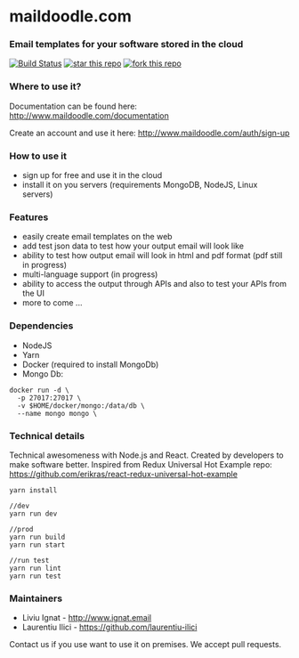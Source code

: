 # maildoodle.com
### Email templates for your software stored in the cloud

[![Build Status](https://travis-ci.org/liviuignat/email-templates.svg?branch=master)](https://travis-ci.org/liviuignat/email-templates)
[![star this repo](http://githubbadges.com/star.svg?user=liviuignat&repo=email-templates&style=default)](https://github.com/liviuignat/email-templates)
[![fork this repo](http://githubbadges.com/fork.svg?user=liviuignat&repo=email-templates&style=default)](https://github.com/liviuignat/email-templates/fork)

### Where to use it?
Documentation can be found here: 
http://www.maildoodle.com/documentation

Create an account and use it here: 
http://www.maildoodle.com/auth/sign-up


### How to use it
- sign up for free and use it in the cloud
- install it on you servers (requirements MongoDB, NodeJS, Linux servers)

### Features
- easily create email templates on the web
- add test json data to test how your output email will look like
- ability to test how output email will look in html and pdf format (pdf still in progress)
- multi-language support (in progress)
- ability to access the output through APIs and also to test your APIs from the UI
- more to come ...

### Dependencies
- NodeJS
- Yarn
- Docker (required to install MongoDb)
- Mongo Db:

```
docker run -d \
  -p 27017:27017 \
  -v $HOME/docker/mongo:/data/db \
  --name mongo mongo \
```

### Technical details
Technical awesomeness with Node.js and React. Created by developers to make software better.
Inspired from Redux Universal Hot Example repo: 
https://github.com/erikras/react-redux-universal-hot-example

```
yarn install

//dev
yarn run dev

//prod
yarn run build
yarn run start

//run test
yarn run lint
yarn run test
```

### Maintainers
- Liviu Ignat - http://www.ignat.email
- Laurentiu Ilici - https://github.com/laurentiu-ilici

Contact us if you use want to use it on premises. We accept pull requests.
